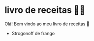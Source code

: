 # livro de receitas :man_cook:

Olá! Bem vindo ao meu livro de receitas :wave:

- Strogonoff de frango 